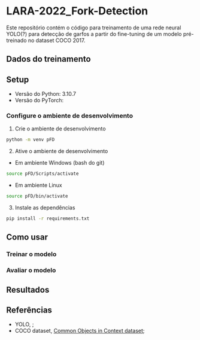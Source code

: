 # LARA-2022_Fork-Detection

Este repositório contém o código para treinamento de uma rede neural YOLO(?) para detecção de garfos a partir do fine-tuning de um modelo pré-treinado no dataset COCO 2017.

## Dados do treinamento

## Setup

- Versão do Python: 3.10.7
- Versão do PyTorch: 

### Configure o ambiente de desenvolvimento

1. Crie o ambiente de desenvolvimento
```bash
python -m venv pFD
```

2. Ative o ambiente de desenvolvimento
- Em ambiente Windows (bash do git)
```bash
source pFD/Scripts/activate
```

- Em ambiente Linux
```bash
source pFD/bin/activate
```

3. Instale as dependências
```bash
pip install -r requirements.txt
```

## Como usar

### Treinar o modelo

### Avaliar o modelo

## Resultados

## Referências

- YOLO, []();
- COCO dataset, [Common Objects in Context dataset](https://cocodataset.org/#home); 